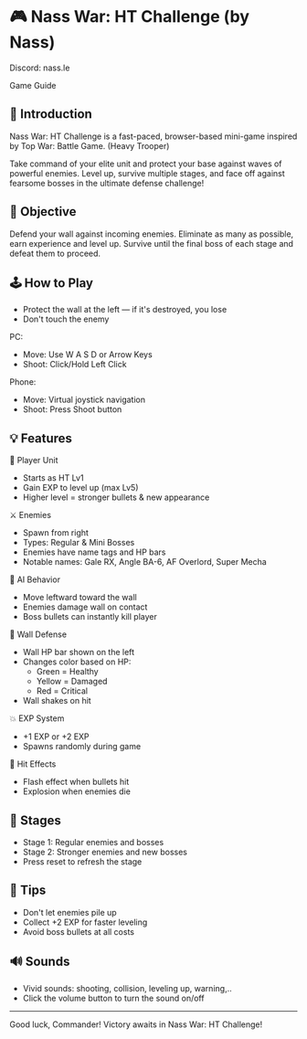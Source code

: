 🎮 Nass War: HT Challenge (by Nass)
=========================
Discord: nass.le

Game Guide

📜 Introduction
---------------
Nass War: HT Challenge is a fast-paced, browser-based mini-game inspired by Top War: Battle Game. (Heavy Trooper)

Take command of your elite unit and protect your base against waves of powerful enemies. Level up, survive multiple stages, and face off against fearsome bosses in the ultimate defense challenge!

🎯 Objective
------------
Defend your wall against incoming enemies. Eliminate as many as possible, earn experience and level up. Survive until the final boss of each stage and defeat them to proceed.

🕹️ How to Play
---------------
- Protect the wall at the left — if it's destroyed, you lose
- Don't touch the enemy

PC:
- Move: Use W A S D or Arrow Keys
- Shoot: Click/Hold Left Click

Phone:
- Move: Virtual joystick navigation
- Shoot: Press Shoot button

💡 Features
-----------

🧍 Player Unit
- Starts as HT Lv1
- Gain EXP to level up (max Lv5)
- Higher level = stronger bullets & new appearance

⚔️ Enemies
- Spawn from right
- Types: Regular & Mini Bosses
- Enemies have name tags and HP bars
- Notable names: Gale RX, Angle BA-6, AF Overlord, Super Mecha

🧠 AI Behavior
- Move leftward toward the wall
- Enemies damage wall on contact
- Boss bullets can instantly kill player

🧱 Wall Defense
- Wall HP bar shown on the left
- Changes color based on HP:
  - Green = Healthy
  - Yellow = Damaged
  - Red = Critical
- Wall shakes on hit

💥 EXP System
- +1 EXP or +2 EXP
- Spawns randomly during game

🧨 Hit Effects
- Flash effect when bullets hit
- Explosion when enemies die

👑 Stages
--------
- Stage 1: Regular enemies and bosses
- Stage 2: Stronger enemies and new bosses
- Press reset to refresh the stage

🧪 Tips
-------
- Don't let enemies pile up
- Collect +2 EXP for faster leveling
- Avoid boss bullets at all costs

🔊 Sounds
-------
- Vivid sounds: shooting, collision, leveling up, warning,..
- Click the volume button to turn the sound on/off
---

Good luck, Commander! Victory awaits in Nass War: HT Challenge!
